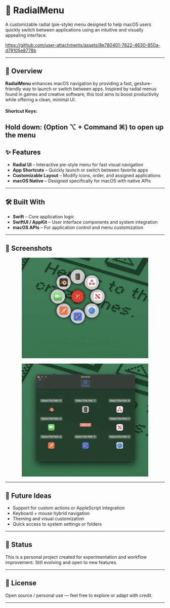 # 🎯 RadialMenu

A customizable radial (pie-style) menu designed to help macOS users quickly switch between applications using an intuitive and visually appealing interface.


https://github.com/user-attachments/assets/8e780401-7822-4630-850a-d79105e8778b

---

## 🧭 Overview

**RadialMenu** enhances macOS navigation by providing a fast, gesture-friendly way to launch or switch between apps. Inspired by radial menus found in games and creative software, this tool aims to boost productivity while offering a clean, minimal UI.

#### Shortcut Keys:
Hold down: (**Option ⌥** + **Command ⌘**) to open up the menu
---

## ✨ Features

- **Radial UI** – Interactive pie-style menu for fast visual navigation  
- **App Shortcuts** – Quickly launch or switch between favorite apps  
- **Customizable Layout** – Modify icons, order, and assigned applications  
- **macOS Native** – Designed specifically for macOS with native APIs  

---

## 🛠️ Built With

- **Swift** – Core application logic  
- **SwiftUI / AppKit** – User interface components and system integration  
- **macOS APIs** – For application control and menu customization

---

## 📸 Screenshots

<p align="center">
  <img src="readme-images/radial-menu.png" alt="Radial Menu" width="400"/>
</p>
<p align="center">
  <img src="readme-images/settings-window.png" alt="Settings Screen" width="400"/>
</p>

---

## 🚀 Future Ideas

- Support for custom actions or AppleScript integration  
- Keyboard + mouse hybrid navigation  
- Theming and visual customization  
- Quick access to system settings or folders  

---

## 🧪 Status

This is a personal project created for experimentation and workflow improvement. Still evolving and open to new features.

---

## 📄 License

Open source / personal use — feel free to explore or adapt with credit.

---
